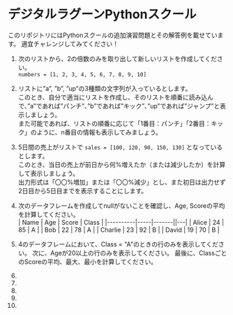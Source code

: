 # デジタルラグーンPythonスクール
このリポジトリにはPythonスクールの追加演習問題とその解答例を載せています。
適宜チャレンジしてみてください！

1. 次のリストから、2の倍数のみを取り出して新しいリストを作成してください。  
`numbers = [1, 2, 3, 4, 5, 6, 7, 8, 9, 10]`

2. リストに”a”, ”b”, ”up”の3種類の文字列が入っているとします。  
このとき、自分で適当にリストを作成し、そのリストを順番に読み込んで、”a”であれば”パンチ”、”b”であれば”キック”、”up”であれば”ジャンプ”と表示しましょう。  
また可能であれば、リストの順番に応じて「1番目：パンチ」「2番目：キック」のように、n番目の情報も表示してみましょう。  

3. 5日間の売上がリストで `sales = [100, 120, 90, 150, 130]` となっているとします。  
このとき、当日の売上が前日から何%増えたか（または減少したか）を計算して表示しましょう。  
出力形式は「〇〇%増加」または「〇〇%減少」とし、また初日は出力せず2日目から5日目までを表示することにします。

4. 次のデータフレームを作成してnullがないことを確認し、Age, Scoreの平均を計算してください。  
| Name     | Age | Score | Class |
|----------|-----|-------||---|
| Alice    | 24  | 85    | A  |
| Bob      | 22  | 78    | A  |
| Charlie  | 23  | 92    | B  |
| David    | 19  | 70    | B  |

5. 4のデータフレームにおいて、Class = "A"のときの行のみを表示してください。
次に、Ageが20以上の行のみを表示してください。
最後に、ClassごとのScoreの平均、最大、最小を計算してください。

6.

7.

8.

9.

10.
